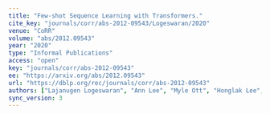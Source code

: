 ```yaml
---
title: "Few-shot Sequence Learning with Transformers."
cite_key: "journals/corr/abs-2012-09543/Logeswaran/2020"
venue: "CoRR"
volume: "abs/2012.09543"
year: "2020"
type: "Informal Publications"
access: "open"
key: "journals/corr/abs-2012-09543"
ee: "https://arxiv.org/abs/2012.09543"
url: "https://dblp.org/rec/journals/corr/abs-2012-09543"
authors: ["Lajanugen Logeswaran", "Ann Lee", "Myle Ott", "Honglak Lee", "Marc&apos;Aurelio Ranzato", "Arthur Szlam"]
sync_version: 3
---
```

